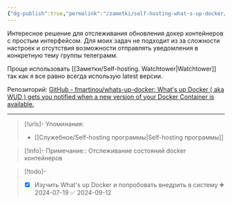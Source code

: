 ```yaml
---
{"dg-publish":true,"permalink":"/zametki/self-hosting-what-s-up-docker/","created":"2024-07-19 00:44","updated":"2024-09-24T23:31:43+03:00"}
---
```


Интересное решение для отслеживания обновления докер контейнеров с простым интерфейсом. Для моих задач не подходит из за сложности настроек и отсутствия возможности отправлять уведомления в конкретную тему группы телеграмм.

Проще использовать [[Заметки/Self-hosting. Watchtower\|Watchtower]] так как я все равно всегда использую latest версии.

Репозиторий: [GitHub - fmartinou/whats-up-docker: What's up Docker ( aka WUD ) gets you notified when a new version of your Docker Container is available.](https://github.com/fmartinou/whats-up-docker)

---
> [!urls]- Упоминания:
> - [[Служебное/Self-hosting программы\|Self-hosting программы]]

> [!info]-
> Примечание:: Отслеживание состояний docker контейнеров

> [!todo]-
> - [x] Изучить What's up Docker и попробовать внедрить в систему ➕ 2024-07-19 ✅ 2024-09-12


